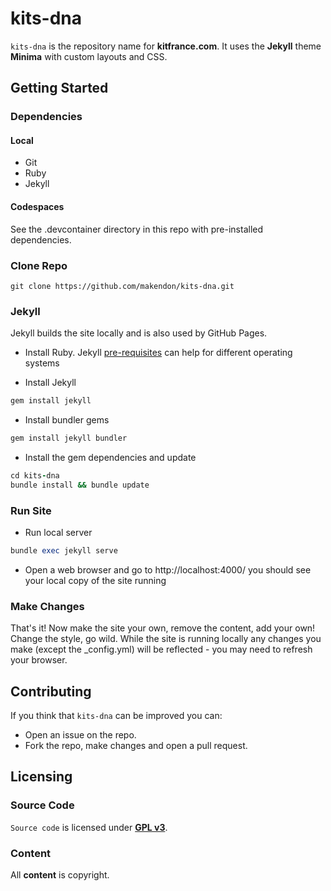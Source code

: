 # kits-dna

`kits-dna` is the repository name for **kitfrance.com**. It uses the **Jekyll** theme **Minima** with custom layouts and CSS.

## Getting Started

### Dependencies

#### Local

- Git
- Ruby
- Jekyll

#### Codespaces

See the .devcontainer directory in this repo with pre-installed dependencies.

### Clone Repo

```git
git clone https://github.com/makendon/kits-dna.git
```

### Jekyll

Jekyll builds the site locally and is also used by GitHub Pages.

- Install Ruby. Jekyll [pre-requisites](https://jekyllrb.com/docs/installation/) can help for different operating systems

- Install Jekyll

```ruby
gem install jekyll
```

- Install bundler gems

```ruby
gem install jekyll bundler
```

- Install the gem dependencies and update

```ruby
cd kits-dna
bundle install && bundle update
```

### Run Site

- Run local server

```ruby
bundle exec jekyll serve
```

- Open a web browser and go to http://localhost:4000/ you should see your local copy of the site running

### Make Changes

That's it! Now make the site your own, remove the content, add your own! Change the style, go wild. While the site is running locally any changes you make (except the _config.yml) will be reflected - you may need to refresh your browser.

## Contributing

If you think that `kits-dna` can be improved you can:
- Open an issue on the repo.
- Fork the repo, make changes and open a pull request.

## Licensing

### Source Code

`Source code` is licensed under [**GPL v3**](https://www.gnu.org/licenses/gpl-3.0.html).

### Content

All **content** is copyright.
